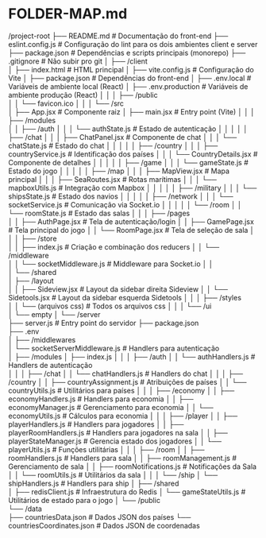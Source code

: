 # FOLDER-MAP.md

  /project-root
  ├── README.md                                  # Documentação do front-end
  ├── eslint.config.js                           # Configuração do lint para os dois ambientes client e server
  ├── package.json                               # Dependências e scripts principais (monorepo)
  ├── .gitignore                                 # Não subir pro git
  │
  ├── /client                                    
  │   ├── index.html                             # HTML principal
  │   ├── vite.config.js                         # Configuração do Vite
  │   ├── package.json                           # Dependências do front-end
  │   ├── .env.local                             # Variáveis de ambiente local (React)
  │   ├── .env.production                        # Variáveis de ambiente produção (React)
  │   │
  │   ├── /public                                
  │   │   └── favicon.ico
  │   │
  │   └── /src                                   
  │       ├── App.jsx                            # Componente raiz
  │       ├── main.jsx                           # Entry point (Vite)
  │       │
  │       ├── /modules                          
  │       │   ├── /auth
  │       │   │   └── authState.js               # Estado de autenticação
  │       │   │
  │       │   ├── /chat
  │       │   │   ├── ChatPanel.jsx              # Componente de chat
  │       │   │   └── chatState.js               # Estado do chat
  │       │   │
  │       │   ├── /country
  │       │   │   ├── countryService.js          # Identificação dos países
  │       │   │   └── CountryDetails.jsx         # Componente de detalhes
  │       │   │
  │       │   ├── /game
  │       │   │   └── gameState.js               # Estado do jogo
  │       │   │
  │       │   ├── /map
  │       │   │   ├── MapView.jsx                # Mapa principal
  │       │   │   ├── SeaRoutes.jsx              # Rotas marítimas
  │       │   │   └── mapboxUtils.js             # Integração com Mapbox
  │       │   │
  │       │   ├── /military
  │       │   │   └── shipsState.js              # Estado dos navios
  │       │   │
  │       │   ├── /network
  │       │   │   └── socketService.js           # Comunicação via Socket.io
  │       │   │
  │       │   └── /room
  │       │       └── roomState.js               # Estado das salas
  │       │ 
  │       ├── /pages                            
  │       │   ├── AuthPage.jsx                   # Tela de autenticação/login
  │       │   ├── GamePage.jsx                   # Tela principal do jogo
  │       │   └── RoomPage.jsx                   # Tela de seleção de sala
  │       │ 
  │       ├── /store                            
  │       │   ├── index.js                       # Criação e combinação dos reducers
  │       │   └── /middleware                    
  │       │       └── socketMiddleware.js        # Middleware para Socket.io
  │       │   
  │       └── /shared                           
  │           ├── /layout                        
  │           │   ├── Sideview.jsx               # Layout da sidebar direita Sideview
  │           │   └── Sidetools.jsx              # Layout da sidebar esquerda Sidetools
  │           │
  │           ├── /styles                        
  │           │   └── (arquivos css)             # Todos os arquivos css
  │           │
  │           └── /ui                            
  │               └── empty
  │
  └── /server                                   
      ├── server.js                              # Entry point do servidor
      ├── package.json                               
      ├── .env         
      │
      ├── /middlewares       
      │   └── socketServerMiddleware.js          # Handlers para autenticação  
      │
      ├── /modules
      │   ├── index.js
      │   │
      │   ├── /auth
      │   │   └── authHandlers.js                # Handlers de autenticação        
      │   │
      │   ├── /chat
      │   │   └── chatHandlers.js                # Handlers do chat
      │   │
      │   ├── /country
      │   │   ├── countryAssignment.js           # Atribuições de países
      │   │   └── countryUtils.js                # Utilitários para países
      │   │
      │   ├── /economy
      │   │   ├── economyHandlers.js             # Handlers para economia
      │   │   ├── economyManager.js              # Gerenciamento para economia
      │   │   └── economyUtils.js                # Cálculos para economia
      │   │
      │   ├── /player
      │   │   ├── playerHandlers.js              # Handlers para jogadores
      │   │   ├── playerRoomHandlers.js          # Handlers para jogadores na sala
      │   │   ├── playerStateManager.js          # Gerencia estado dos jogadores
      │   │   └── playerUtils.js                 # Funções utilitárias 
      │   │
      │   ├── /room
      │   │   ├── roomHandlers.js                # Handlers para sala
      │   │   ├── roomManagement.js              # Gerenciamento de sala
      │   │   ├── roomNotifications.js           # Notificações da Sala
      │   │   └── roomUtils.js                   # Utilitários da sala
      │   │
      │   └── /ship
      │       └── shipHandlers.js                # Handlers para ship
      │
      ├── /shared                                
      │   ├── redisClient.js                     # Infraestrutura do Redis
      │   └── gameStateUtils.js                  # Utilitários de estado para o jogo
      │
      └── /public                               
          └── /data                              
              ├── countriesData.json             # Dados JSON dos países
              └── countriesCoordinates.json      # Dados JSON de coordenadas
